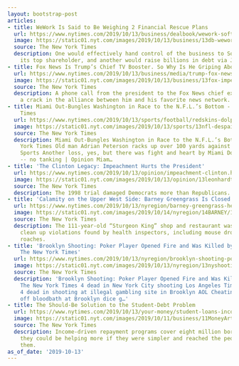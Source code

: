 ```yaml
---
layout: bootstrap-post
articles:
- title: WeWork Is Said to Be Weighing 2 Financial Rescue Plans
  url: https://www.nytimes.com/2019/10/13/business/dealbook/wework-softbank.html
  image: https://static01.nyt.com/images/2019/10/13/business/13db-wework2/13db-wework2-facebookJumbo.jpg
  source: The New York Times
  description: One would effectively hand control of the business to SoftBank of Japan,
    its top shareholder, and another would raise billions in debt via JPMorgan Chase.
- title: Fox News Is Trump’s Chief TV Booster. So Why Is He Griping About It?
  url: https://www.nytimes.com/2019/10/13/business/media/trump-fox-news.html
  image: https://static01.nyt.com/images/2019/10/13/business/13fox-impeach1/13fox-impeach1-facebookJumbo.jpg
  source: The New York Times
  description: A phone call from the president to the Fox News chief executive suggests
    a crack in the alliance between him and his favorite news network.
- title: Miami Out-Bungles Washington in Race to the N.F.L.’s Bottom - The New York
    Times
  url: https://www.nytimes.com/2019/10/13/sports/football/redskins-dolphins.html
  image: https://static01.nyt.com/images/2019/10/13/sports/13nfl-despairbowl/13nfl-despairbowl-facebookJumbo.jpg
  source: The New York Times
  description: Miami Out-Bungles Washington in Race to the N.F.L.’s Bottom The New
    York Times Old man Adrian Peterson racks up over 100 yards against Dolphins Yahoo
    Sports Another loss, yes, but there was fight and heart by Miami Dolphins Sunday
    -- no tanking | Opinion Miam…
- title: 'The Clinton Legacy: Impeachment Hurts the President'
  url: https://www.nytimes.com/2019/10/13/opinion/impeachment-clinton.html
  image: https://static01.nyt.com/images/2019/10/13/opinion/13leonhardtWeb/13leonhardtWeb-facebookJumbo.jpg
  source: The New York Times
  description: The 1998 trial damaged Democrats more than Republicans.
- title: 'Calamity on the Upper West Side: Barney Greengrass Is Closed'
  url: https://www.nytimes.com/2019/10/13/nyregion/barney-greengrass-health-violations.html
  image: https://static01.nyt.com/images/2019/10/14/nyregion/14BARNEY/14BARNEY-facebookJumbo.jpg
  source: The New York Times
  description: The 111-year-old “Sturgeon King” shop and restaurant was ordered to
    clean up violations found by health inspectors, including mouse droppings and
    roaches.
- title: 'Brooklyn Shooting: Poker Player Opened Fire and Was Killed by Bouncer -
    The New York Times'
  url: https://www.nytimes.com/2019/10/13/nyregion/brooklyn-shooting-poker-club.html
  image: https://static01.nyt.com/images/2019/10/13/nyregion/13nyshooting1/13nyshooting1-facebookJumbo.jpg
  source: The New York Times
  description: 'Brooklyn Shooting: Poker Player Opened Fire and Was Killed by Bouncer
    The New York Times 4 dead in New York City shooting Los Angeles Times Police:
    4 dead in shooting at illegal gambling site in Brooklyn AOL Cheating claim set
    off bloodbath at Brooklyn dice g…'
- title: The Should-Be Solution to the Student-Debt Problem
  url: https://www.nytimes.com/2019/10/13/your-money/student-loans-income-repayment.html
  image: https://static01.nyt.com/images/2019/10/11/business/11MoneyArt/11MoneyArt-facebookJumbo.jpg
  source: The New York Times
  description: Income-driven repayment programs cover eight million borrowers, but
    they could be helping more if they were simpler and reached the people who needed
    them.
as_of_date: '2019-10-13'
---
```


